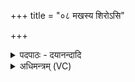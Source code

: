 +++
title = "०८ मखस्य शिरोऽसि"

+++
<details><summary>पदपाठः - दयानन्दादि</summary>

म॒खस्य॑। शिरः॑। अ॒सि॒। म॒खाय॑। त्वा॒। म॒खस्य॑। त्वा॒। शी॒र्ष्णे। म॒खस्य॑। शिरः॑। अ॒सि॒। म॒खाय॑। त्वा॒। म॒खस्य॑। त्वा॒। शी॒र्ष्णे। म॒खस्य॑। शिरः॑। अ॒सि॒। म॒खाय॑। त्वा॒। म॒खस्य॑। त्वा॒। शी॒र्ष्णे। म॒खाय॑। त्वा॒। म॒खस्य॑। त्वा॒। शी॒र्ष्णे। म॒खाय॑। त्वा॒। म॒खस्य॑। त्वा॒। शी॒र्ष्णे। म॒खाय॑। त्वा॒। म॒खस्य॑। त्वा॒। शी॒र्ष्णे। । ८।
</details>

<details><summary>अधिमन्त्रम् (VC)</summary>

- यज्ञो देवता
- दध्यङ्ङाथर्वण ऋषिः
- स्वराडतिधृतिः
- षड्जः
</details>